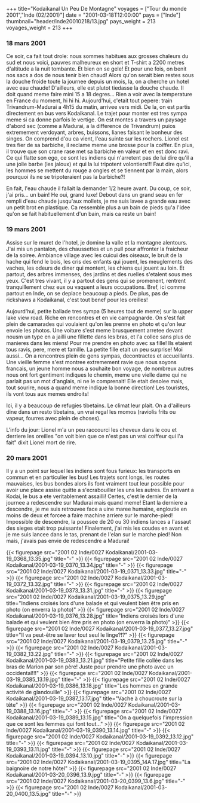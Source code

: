 +++
title="Kodaikanal    Un Peu De Montagne"
voyages = ["Tour du monde 2001","Inde (02/2001)"]
date = "2001-03-18T12:00:00"
pays = ["Inde"]
thumbnail="header/inde20010218/13.jpg"
pays_weight = 213
voyages_weight = 213
+++
### 18 mars 2001

Ce soir, ca fait tout drole: nous sommes habitues aux grosses chaleurs du sud 
et nous voici, pauvres malheureux en short et T-shirt a 2200 metres d'altitude 
a la nuit tombante. Et bien on se gele! Et pour une fois, on benit nos sacs 
a dos de nous tenir bien chaud! Alors qu'on serait bien restes sous la douche 
froide toute la journee depuis un mois, la, on a cherche un hotel avec eau chaude! 
D'ailleurs, elle est plutot tiedasse la douche chaude. Il doit quand meme faire 
mini 15 a 18 degres... Rien a voir avec la temperature en France du moment, 
hi hi hi. Aujourd'hui, c'etait tout pepere: train Trivandrum-Madurai a 4h15 
du matin, arrivee vers midi. De la, on est partis directement en bus vers Kodaikanal. 
Le trajet pour monter est tres sympa meme si ca donne parfois le vertige. On 
est montes a travers un paysage d'abord sec (comme a Madurai, a la difference 
de Trivandrum) puios extremement verdoyant, arbres, buissons, lianes faisant 
le bonheur des singes. On comprend d'ou ca vient, l'eau suinte sur les rochers. 
Lionel est tres fier de sa barbiche, il reclame meme une brosse pour la coiffer. 
En plus, il trouve que son crane rase met sa barbiche en valeur et en est donc 
ravi. Ce qui flatte son ego, ce sont les indiens qui n'arretent pas de lui dire 
qu'il a une jolie barbe (les jaloux) et qui la lui tripotent volontiers!!! Faut 
dire qu'ici, les hommes se mettent du rouge a ongles et se tiennent par la main, 
alors pourquoi ils ne se tripoteraient pas la barbiche?! 

En fait, l'eau chaude il fallait la demander 1/2 heure avant. Du coup, ce soir, 
j'ai pris... un bain! He oui, grand luxe! Debout dans un grand seau en fer rempli 
d'eau chaude jusqu'aux mollets, je me suis lavee a grande eau avec un petit 
brot en plastique. Ca ressemble plus a un bain de pieds qu'a l'idee qu'on se 
fait habituellement d'un bain, mais ca reste un bain! 

### 19 mars 2001

Assise sur le muret de l'hotel, je domine la valle et la montagne alentours. 
J'ai mis un pantalon, des chaussettes et un pull pour affronter la fraicheur 
de la soiree. Ambiance village avec les cuicui des oiseaux, le bruit de la hache 
qui fend le bois, les cris des enfants qui jouent, les meuglements des vaches, 
les odeurs de diner qui montent, les chiens qui jouent au loin. Et partout, 
des arbres immenses, des jardins et des ruelles s'etalent sous mes yeux. C'est 
tres vivant, il y a partout des gens qui se promenent, rentrent tranquillement 
chez eux ou vaquent a leurs occupations. Bref, ici comme partout en Inde, on 
se deplace beaucoup a pieds. De plus, pas de rickshaws a Kodaikanal, c'est tout 
benef pour les oreilles! 

Aujourd'hui, petite ballade tres sympa (5 heures tout de meme) sur la upper 
lake view road. Riche en rencontres et en vie campagnarde. On s'est fait plein 
de camarades qui voulaient qu'on les prenne en photo et qu'on leur envoie les 
photos. Une voiture s'est meme brusquement arretee devant nousm un type en a 
jailli une fillette dans les bras, et l'a collee sans plus de manieres dans 
les miens! Pour me prendre en photo avec sa fille! Ils etaient tous ravis, pere, 
mere et famille. La petite fille etait un peu surprise! Moi aussi... On a rencontres 
plein de gens sympas, decontractes et accueillants. Une vieille femme s'est 
montree extremement ravie que nous soyons francais, un jeune homme nous a souhaite 
bon voyage, de nombreux autres nous ont fort gentiment indiques le chemin, meme 
une vielle dame qui ne parlait pas un mot d'anglais, ni ne le comprenait! Elle 
etait desolee mais, tout sourire, nous a quand meme indique la bonne direction! 
Les touristes, ils vont tous aux memes endroits! 

Ici, il y a beaucoup de refugies tibetains. Le climat leur plait. On a d'ailleurs 
dine dans un resto tibetains, un vrai regal les momos (raviolis frits ou vapeur, 
fourres avec plein de choses). 

L'info du jour: Lionel m'a un peu raccourci les cheveux dans le cou et derriere 
les oreilles "on voit bien que ce n'est pas un vrai coiffeur qui l'a fait" dixit 
Lionel mort de rire. 

### 20 mars 2001

Il y a un point sur lequel les indiens sont fous furieux: les transports en 
commun et en particulier les bus! Les trajets sont longs, les routes mauvaises, 
les bus bondes alors ils font vraiment tout leur possible pour avoir une place 
assise quitte a s'ecrabouiller les uns les autres. En arrivant a Kodai, le bus 
a ete veritablement assailli! Certes, c'est le dernier de la journee a redescendre 
sur Madurai mais quand meme! Etant la derniere a descendre, je me suis retrouvee 
face a uine maree humaine, engloutie en moins de deux et forcee a faire machine 
arriere sur le marche-pied! Impossible de descendre, la poussee de 20 ou 30 
indiens lances a l'assaut des sieges etait trop puissante! Finalement, j'ai 
mis les coudes en avant et je me suis lancee dans le tas, prenant de l'elan 
sur le marche pied! Non mais, j'avais pas envie de redescendre a Madurai!


<div id="TOTO">{{< figurepage src="2001 02 Inde/0027 Kodaikanal/2001-03-19_0368_13.35.jpg" title="-"  >}}
{{< figurepage src="2001 02 Inde/0027 Kodaikanal/2001-03-19_0370_13.34.jpg" title="-"  >}}
{{< figurepage src="2001 02 Inde/0027 Kodaikanal/2001-03-19_0371_13.33.jpg" title="-"  >}}
{{< figurepage src="2001 02 Inde/0027 Kodaikanal/2001-03-19_0372_13.32.jpg" title="-"  >}}
{{< figurepage src="2001 02 Inde/0027 Kodaikanal/2001-03-19_0373_13.31.jpg" title="-"  >}}
{{< figurepage src="2001 02 Inde/0027 Kodaikanal/2001-03-19_0375_13.29.jpg" title="Indiens croisés lors d'une balade et qui veulent bien être pris en photo (on enverra la photo)"  >}}
{{< figurepage src="2001 02 Inde/0027 Kodaikanal/2001-03-19_0376_13.28.jpg" title="Indiens croisés lors d'une balade et qui veulent bien être pris en photo (on enverra la photo)"  >}}
{{< figurepage src="2001 02 Inde/0027 Kodaikanal/2001-03-19_0377_13.27.jpg" title="Il va peut-être se laver tout seul le linge?!?"  >}}
{{< figurepage src="2001 02 Inde/0027 Kodaikanal/2001-03-19_0379_13.25.jpg" title="-"  >}}
{{< figurepage src="2001 02 Inde/0027 Kodaikanal/2001-03-19_0382_13.22.jpg" title="-"  >}}
{{< figurepage src="2001 02 Inde/0027 Kodaikanal/2001-03-19_0383_13.21.jpg" title="Petite fille collée dans les bras de Marion par son père! Juste pour prendre une photo avec un occidental!!!"  >}}
{{< figurepage src="2001 02 Inde/0027 Kodaikanal/2001-03-19_0385_13.19.jpg" title="-"  >}}
{{< figurepage src="2001 02 Inde/0027 Kodaikanal/2001-03-19_0386_13.18.jpg" title="Les hommes en grande activité de glandouille"  >}}
{{< figurepage src="2001 02 Inde/0027 Kodaikanal/2001-03-19_0387_13.17.jpg" title="Vache à choucroute sur la tête"  >}}
{{< figurepage src="2001 02 Inde/0027 Kodaikanal/2001-03-19_0388_13.16.jpg" title="-"  >}}
{{< figurepage src="2001 02 Inde/0027 Kodaikanal/2001-03-19_0389_13.15.jpg" title="On a quelquefois l'impression que ce  sont les femmes qui font tout..."  >}}
{{< figurepage src="2001 02 Inde/0027 Kodaikanal/2001-03-19_0390_13.14.jpg" title="-"  >}}
{{< figurepage src="2001 02 Inde/0027 Kodaikanal/2001-03-19_0392_13.12.jpg" title="-"  >}}
{{< figurepage src="2001 02 Inde/0027 Kodaikanal/2001-03-19_0393_13.11.jpg" title="-"  >}}
{{< figurepage src="2001 02 Inde/0027 Kodaikanal/2001-03-19_0394_13.10.jpg" title="-"  >}}
{{< figurepage src="2001 02 Inde/0027 Kodaikanal/2001-03-19_0395_14A.17.jpg" title="La baignoire de notre hôtel"  >}}
{{< figurepage src="2001 02 Inde/0027 Kodaikanal/2001-03-20_0396_13.9.jpg" title="-"  >}}
{{< figurepage src="2001 02 Inde/0027 Kodaikanal/2001-03-20_0399_13.6.jpg" title="-"  >}}
{{< figurepage src="2001 02 Inde/0027 Kodaikanal/2001-03-20_0400_13.5.jpg" title="-"  >}}
</DIV>

